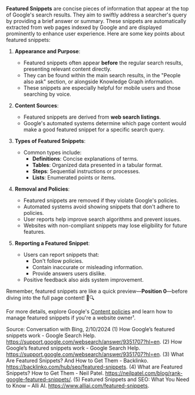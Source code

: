 **Featured Snippets** are concise pieces of information that appear at the top of Google's search results. They aim to swiftly address a searcher's query by providing a brief answer or summary. These snippets are automatically extracted from web pages indexed by Google and are displayed prominently to enhance user experience. Here are some key points about featured snippets:

1. **Appearance and Purpose**:
   - Featured snippets often appear **before** the regular search results, presenting relevant content directly.
   - They can be found within the main search results, in the "People also ask" section, or alongside Knowledge Graph information.
   - These snippets are especially helpful for mobile users and those searching by voice.

2. **Content Sources**:
   - Featured snippets are derived from **web search listings**.
   - Google's automated systems determine which page content would make a good featured snippet for a specific search query.

3. **Types of Featured Snippets**:
   - Common types include:
     - **Definitions**: Concise explanations of terms.
     - **Tables**: Organized data presented in a tabular format.
     - **Steps**: Sequential instructions or processes.
     - **Lists**: Enumerated points or items.

4. **Removal and Policies**:
   - Featured snippets are removed if they violate Google's policies.
   - Automated systems avoid showing snippets that don't adhere to policies.
   - User reports help improve search algorithms and prevent issues.
   - Websites with non-compliant snippets may lose eligibility for future features.

5. **Reporting a Featured Snippet**:
   - Users can report snippets that:
     - Don't follow policies.
     - Contain inaccurate or misleading information.
     - Provide answers users dislike.
   - Positive feedback also aids system improvement.

Remember, featured snippets are like a quick preview—**Position 0**—before diving into the full page content! 🌟🔍

For more details, explore Google's [Content policies](^1^) and learn how to manage featured snippets if you're a website owner¹.

Source: Conversation with Bing, 2/10/2024
(1) How Google’s featured snippets work - Google Search Help. https://support.google.com/websearch/answer/9351707?hl=en.
(2) How Google’s featured snippets work - Google Search Help. https://support.google.com/websearch/answer/9351707?hl=en.
(3) What Are Featured Snippets? And How to Get Them - Backlinko. https://backlinko.com/hub/seo/featured-snippets.
(4) What are Featured Snippets? How to Get Them - Neil Patel. https://neilpatel.com/blog/rank-google-featured-snippets/.
(5) Featured Snippets and SEO: What You Need to Know – Alli AI. https://www.alliai.com/featured-snippets.